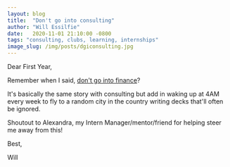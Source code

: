 ```yaml
---
layout: blog
title:  "Don't go into consulting"
author: "Will Essilfie"
date:   2020-11-01 21:10:00 -0800
tags: "consulting, clubs, learning, internships"
image_slug: /img/posts/dgiconsulting.jpg
---
```

Dear First Year,

Remember when I said, [don't go into finance](https://www.dearfirstyear.com/posts/dont-go-into-finance)? 

It's basically the same story with consulting but add in waking up at 4AM every week to fly to a random city in the country writing decks that'll often be ignored. 

Shoutout to Alexandra, my Intern Manager/mentor/friend for helping steer me away from this!

Best, 

Will